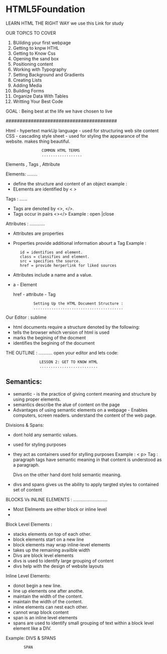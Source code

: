 # HTML5Foundation
LEARN HTML THE RIGHT WAY
we use this Link for study <!--https://learn.shayhowe.com/html-css/building-your-first-web-page-->

OUR TOPICS TO COVER

1) BUilding your first webpage
2) Getting to knpw HTHL
3) Getting to Know Css
4) Opening the sand box
5) Positioning content
6) Working with Typography
7) Setting Background and Gradients
8) Creating Lists
9) Adding Media
10) Building Forms
11) Organize Data With Tables
12) Writting Your Best Code


GOAL : Being best at the life we have chosen to live

########################################

Html - hypertext markUp language
     - used for structuring web site content
CSS  - cascading style sheet
     - used for styling the appearance of the website. makes thing beautiful.


                    COMMON HTML TERMS
                    ..................

  Elements , Tags , Attribute

  Elements:
  ........
  - define the structure and content of an object
    example :<!-- <a>, <div>, <h1> ...<h6>, <span>, <strong>, <em> -->
  - ELements are identified by < >

  Tags :
  ......

 - Tags are denoted by <>, </>.
 - Tags occur in pairs <></>
    Example :
            <em></em>
            open |close

 Attributes :
 ............

- Attributes are properties
- Properties provide additional information abourt a   Tag
Example :

         id = identifies and element.
         class = classifies and element.
         src = specifies the source.
         href = provide herperlink for liked sources
- Attributes  include a name and a value.

- <!-- <a href="http://shayhowe.com/">Shay Howe</a> -->

   a - Element

   href - attribute
   </a> - Tag

               Setting Up the HTML Document Structure :
               ........................................

Our Editor : sublime
 - html documents require a structure denoted by the following: <!--<!DOCTYPE html>, <html>, <head>, <body>. -->
 - <!-- <!DOCTYPE html> --> tells the browser which version of html is used
 - <!-- <html> --> marks the begining of the docment
 - <!-- <head> --> identifies the begining of the document
 
 THE OUTLINE :
 ...........
 open your editor and lets code:
 
 <!--<!DOCTYPE html>
 <html>
 <head>
 	<meta charset="utf-8">
 	<title></title>
 </head>
 <body>
 
 </body>
 </html> -->



                   LESSON 2: GET TO KNOW HTML
                   ..........................
Semantics:
- 
- semantic - is the practice of giving content meaning and structure by using proper elements.
- semantics describe the alue of content on the page
- Advantages of using semantic elements on a webpage
             - Enables computers, screen readers. understand the content of the web page.

Divisions & Spans: <!-- <div> & <span>-->

- dont hold any semantic values.
- used for styling purposes
- they act as containers used for stylling purposes
Example : 
     < p> Tag : paragraph tags have semantic meaning in that content is understood as a paragraph.

     Divs on the other hand dont hold semantic meaning.
- divs and spans gives us the ability to apply targted styles to contained set of content




 BLOCKS Vs INLINE ELEMENTS :
...........................

- Most Elelments are either block or inline level
- 

Block Level Elements :
- stacks elements on top of each other.
- block elements start on a new line
- block elements may wrap inline-level elements
- takes up the remaining availble width  
- Divs are block level elements
- divs is used to identify large grouping of content
- divs help with the design of website layouts


Inline Level Elements:
- donot begin a new line.
- line up elements one after anothe.
- maintain the width of the content.
- maintain the width of the content.
- inline elements can nest each other.
- cannot wrap block content
- span is an inline level elements
- spans are used to identify small grouping of text within a block level element like a DIV.



Example:  DIVS & SPANS
  <!--  <div class="social-media">
  		<p>
  			I may be found on .....
  		</p>
  		<p>
  		    Additionally, i have a profile on....
  		</p>
  	
    </div> -->

            SPAN

 <!-- <p>Soon we'll be <span class="tooltip">Writting html </span></p> -->



 
 
